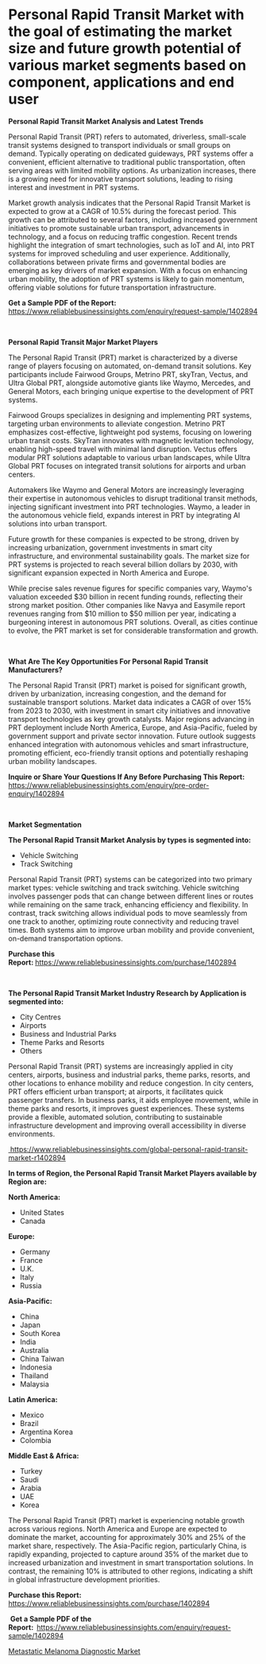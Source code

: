 <p><h1>Personal Rapid Transit Market with the goal of estimating the market size and future growth potential of various market segments based on component, applications and end user</h1></p><p><strong>Personal Rapid Transit Market Analysis and Latest Trends</strong></p>
<p><p>Personal Rapid Transit (PRT) refers to automated, driverless, small-scale transit systems designed to transport individuals or small groups on demand. Typically operating on dedicated guideways, PRT systems offer a convenient, efficient alternative to traditional public transportation, often serving areas with limited mobility options. As urbanization increases, there is a growing need for innovative transport solutions, leading to rising interest and investment in PRT systems.</p><p>Market growth analysis indicates that the Personal Rapid Transit Market is expected to grow at a CAGR of 10.5% during the forecast period. This growth can be attributed to several factors, including increased government initiatives to promote sustainable urban transport, advancements in technology, and a focus on reducing traffic congestion. Recent trends highlight the integration of smart technologies, such as IoT and AI, into PRT systems for improved scheduling and user experience. Additionally, collaborations between private firms and governmental bodies are emerging as key drivers of market expansion. With a focus on enhancing urban mobility, the adoption of PRT systems is likely to gain momentum, offering viable solutions for future transportation infrastructure.</p></p>
<p><strong>Get a Sample PDF of the Report:&nbsp;</strong> <a href="https://www.reliablebusinessinsights.com/enquiry/request-sample/1402894?utm_campaign=1091&utm_medium=2&utm_source=Github&utm_content=ia&utm_term=12012025&utm_id=personal-rapid-transit">https://www.reliablebusinessinsights.com/enquiry/request-sample/1402894</a></p>
<p>&nbsp;</p>
<p><strong>Personal Rapid Transit Major Market Players</strong></p>
<p><p>The Personal Rapid Transit (PRT) market is characterized by a diverse range of players focusing on automated, on-demand transit solutions. Key participants include Fairwood Groups, Metrino PRT, skyTran, Vectus, and Ultra Global PRT, alongside automotive giants like Waymo, Mercedes, and General Motors, each bringing unique expertise to the development of PRT systems.</p><p>Fairwood Groups specializes in designing and implementing PRT systems, targeting urban environments to alleviate congestion. Metrino PRT emphasizes cost-effective, lightweight pod systems, focusing on lowering urban transit costs. SkyTran innovates with magnetic levitation technology, enabling high-speed travel with minimal land disruption. Vectus offers modular PRT solutions adaptable to various urban landscapes, while Ultra Global PRT focuses on integrated transit solutions for airports and urban centers.</p><p>Automakers like Waymo and General Motors are increasingly leveraging their expertise in autonomous vehicles to disrupt traditional transit methods, injecting significant investment into PRT technologies. Waymo, a leader in the autonomous vehicle field, expands interest in PRT by integrating AI solutions into urban transport.</p><p>Future growth for these companies is expected to be strong, driven by increasing urbanization, government investments in smart city infrastructure, and environmental sustainability goals. The market size for PRT systems is projected to reach several billion dollars by 2030, with significant expansion expected in North America and Europe.</p><p>While precise sales revenue figures for specific companies vary, Waymo's valuation exceeded $30 billion in recent funding rounds, reflecting their strong market position. Other companies like Navya and Easymile report revenues ranging from $10 million to $50 million per year, indicating a burgeoning interest in autonomous PRT solutions. Overall, as cities continue to evolve, the PRT market is set for considerable transformation and growth.</p></p>
<p>&nbsp;</p>
<p><strong>What Are The Key Opportunities For Personal Rapid Transit Manufacturers?</strong></p>
<p><p>The Personal Rapid Transit (PRT) market is poised for significant growth, driven by urbanization, increasing congestion, and the demand for sustainable transport solutions. Market data indicates a CAGR of over 15% from 2023 to 2030, with investment in smart city initiatives and innovative transport technologies as key growth catalysts. Major regions advancing in PRT deployment include North America, Europe, and Asia-Pacific, fueled by government support and private sector innovation. Future outlook suggests enhanced integration with autonomous vehicles and smart infrastructure, promoting efficient, eco-friendly transit options and potentially reshaping urban mobility landscapes.</p></p>
<p><strong>Inquire or Share Your Questions If Any Before Purchasing This Report:</strong> <a href="https://www.reliablebusinessinsights.com/enquiry/pre-order-enquiry/1402894?utm_campaign=1091&utm_medium=2&utm_source=Github&utm_content=ia&utm_term=12012025&utm_id=personal-rapid-transit">https://www.reliablebusinessinsights.com/enquiry/pre-order-enquiry/1402894</a></p>
<p>&nbsp;</p>
<p><strong>Market Segmentation</strong></p>
<p><strong>The Personal Rapid Transit Market Analysis by types is segmented into:</strong></p>
<p><ul><li>Vehicle Switching</li><li>Track Switching</li></ul></p>
<p><p>Personal Rapid Transit (PRT) systems can be categorized into two primary market types: vehicle switching and track switching. Vehicle switching involves passenger pods that can change between different lines or routes while remaining on the same track, enhancing efficiency and flexibility. In contrast, track switching allows individual pods to move seamlessly from one track to another, optimizing route connectivity and reducing travel times. Both systems aim to improve urban mobility and provide convenient, on-demand transportation options.</p></p>
<p><strong>Purchase this Report:&nbsp;</strong><a href="https://www.reliablebusinessinsights.com/purchase/1402894?utm_campaign=1091&utm_medium=2&utm_source=Github&utm_content=ia&utm_term=12012025&utm_id=personal-rapid-transit">https://www.reliablebusinessinsights.com/purchase/1402894</a></p>
<p>&nbsp;</p>
<p><strong>The Personal Rapid Transit Market Industry Research by Application is segmented into:</strong></p>
<p><ul><li>City Centres</li><li>Airports</li><li>Business and Industrial Parks</li><li>Theme Parks and Resorts</li><li>Others</li></ul></p>
<p><p>Personal Rapid Transit (PRT) systems are increasingly applied in city centers, airports, business and industrial parks, theme parks, resorts, and other locations to enhance mobility and reduce congestion. In city centers, PRT offers efficient urban transport; at airports, it facilitates quick passenger transfers. In business parks, it aids employee movement, while in theme parks and resorts, it improves guest experiences. These systems provide a flexible, automated solution, contributing to sustainable infrastructure development and improving overall accessibility in diverse environments.</p></p>
<p><a href="https://www.reliablebusinessinsights.com/global-personal-rapid-transit-market-r1402894?utm_campaign=1091&utm_medium=2&utm_source=Github&utm_content=ia&utm_term=12012025&utm_id=personal-rapid-transit">&nbsp;https://www.reliablebusinessinsights.com/global-personal-rapid-transit-market-r1402894</a></p>
<p><strong>In terms of Region, the Personal Rapid Transit Market Players available by Region are:</strong></p>
<p>
    <p> <strong> North America: </strong>
        <ul>
            <li>United States</li>
            <li>Canada</li>
        </ul>
        </p> 
    <p> <strong> Europe: </strong>
        <ul>
            <li>Germany</li>
            <li>France</li>
            <li>U.K.</li>
            <li>Italy</li>
            <li>Russia</li>
        </ul>
        </p> 
    <p> <strong> Asia-Pacific: </strong>
        <ul>
            <li>China</li>
            <li>Japan</li>
            <li>South Korea</li>
            <li>India</li>
            <li>Australia</li>
            <li>China Taiwan</li>
            <li>Indonesia</li>
            <li>Thailand</li>
            <li>Malaysia</li>
        </ul>
        </p> 
    <p> <strong> Latin America: </strong>
        <ul>
            <li>Mexico</li>
            <li>Brazil</li>
            <li>Argentina Korea</li>
            <li>Colombia</li>
        </ul>
        </p> 
    <p> <strong> Middle East & Africa: </strong>
        <ul>
            <li>Turkey</li>
            <li>Saudi</li>
            <li>Arabia</li>
            <li>UAE</li>
            <li>Korea</li>
        </ul>
    </p>
    </p>
<p><p>The Personal Rapid Transit (PRT) market is experiencing notable growth across various regions. North America and Europe are expected to dominate the market, accounting for approximately 30% and 25% of the market share, respectively. The Asia-Pacific region, particularly China, is rapidly expanding, projected to capture around 35% of the market due to increased urbanization and investment in smart transportation solutions. In contrast, the remaining 10% is attributed to other regions, indicating a shift in global infrastructure development priorities.</p></p>
<p><strong>Purchase this Report: </strong><a href="https://www.reliablebusinessinsights.com/purchase/1402894?utm_campaign=1091&utm_medium=2&utm_source=Github&utm_content=ia&utm_term=12012025&utm_id=personal-rapid-transit">https://www.reliablebusinessinsights.com/purchase/1402894</a></p>
<p>&nbsp;<strong>Get a Sample PDF of the Report:&nbsp;&nbsp;</strong><a href="https://www.reliablebusinessinsights.com/enquiry/request-sample/1402894?utm_campaign=1091&utm_medium=2&utm_source=Github&utm_content=ia&utm_term=12012025&utm_id=personal-rapid-transit">https://www.reliablebusinessinsights.com/enquiry/request-sample/1402894</a></p>
<p><strong></strong></p>
<p><p><a href="https://github.com/raffadongraffadong/Market-Research-Report-List-1/blob/main/metastatic-melanoma-diagnostic-market.md?utm_campaign=1091&utm_medium=2&utm_source=Github&utm_content=ia&utm_term=12012025&utm_id=personal-rapid-transit">Metastatic Melanoma Diagnostic Market</a></p></p>